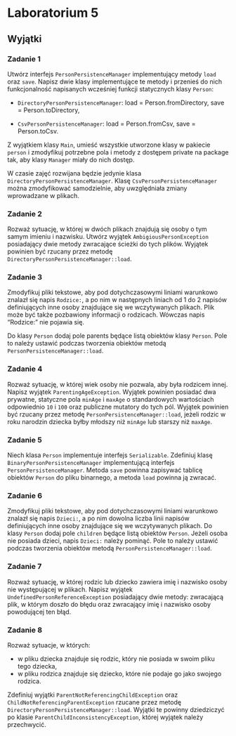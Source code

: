 # Laboratorium 5 

## Wyjątki

### Zadanie 1

Utwórz interfejs ```PersonPersistenceManager``` implementujący metody ```load``` oraz ```save```. Napisz dwie klasy implementujące te metody i przenieś do nich funkcjonalność napisanych wcześniej funkcji statycznych klasy ```Person```:

- ```DirectoryPersonPersistenceManager```: load = Person.fromDirectory, save = Person.toDirectory,

- ```CsvPersonPersistenceManager```: load = Person.fromCsv, save = Person.toCsv.

Z wyjątkiem klasy ```Main```, umieść wszystkie utworzone klasy w pakiecie ```person``` i zmodyfikuj potrzebne pola i metody z dostępem private na package tak, aby klasy ```Manager``` miały do nich dostęp.

W czasie zajęć rozwijana będzie jedynie klasa ```DirectoryPersonPersistenceManager```. Klasę ```CsvPersonPersistenceManager``` można zmodyfikować samodzielnie, aby uwzględniała zmiany wprowadzane w plikach.

### Zadanie 2

Rozważ sytuację, w której w dwóch plikach znajdują się osoby o tym samym imieniu i nazwisku. Utwórz wyjątek ```AmbigiousPersonException``` posiadający dwie metody zwracające ścieżki do tych plików. Wyjątek powinien być rzucany przez metodę ```DirectoryPersonPersistenceManager::load```.

### Zadanie 3

Zmodyfikuj pliki tekstowe, aby pod dotychczasowymi liniami warunkowo znalazł się napis ```Rodzice:```, a po nim w następnych liniach od 1 do 2 napisów definiujących inne osoby znajdujące się we wczytywanych plikach. Plik może być także pozbawiony informacji o rodzicach. Wówczas napis “Rodzice:” nie pojawia się.

Do klasy ```Person``` dodaj pole parents będące listą obiektów klasy ```Person```. Pole to należy ustawić podczas tworzenia obiektów metodą ```PersonPersistenceManager::load```.

### Zadanie 4

Rozważ sytuację, w której wiek osoby nie pozwala, aby była rodzicem innej. Napisz wyjątek ```ParentingAgeException```. Wyjątek powinien posiadać dwa prywatne, statyczne pola ```minAge``` i ```maxAge``` o standardowych wartościach odpowiednio ```10``` i ```100``` oraz publiczne mutatory do tych pól. Wyjątek powinien być rzucany przez metodę ```PersonPersistenceManager::load```, jeżeli rodzic w roku narodzin dziecka byłby młodszy niż ```minAge``` lub starszy niż ```maxAge```.

### Zadanie 5

Niech klasa ```Person``` implementuje interfejs ```Serializable```. Zdefiniuj klasę ```BinaryPersonPersistenceManager``` implementującą interfejs ```PersonPersistenceManager```. Metoda ```save``` powinna zapisywać tablicę obiektów ```Person``` do pliku binarnego, a metoda ```load``` powinna ją zwracać.

### Zadanie 6

Zmodyfikuj pliki tekstowe, aby pod dotychczasowymi liniami warunkowo znalazł się napis ```Dzieci:```, a po nim dowolna liczba linii napisów definiujących inne osoby znajdujące się we wczytywanych plikach. Do klasy ```Person``` dodaj pole ```children``` będące listą obiektów ```Person```. Jeżeli osoba nie posiada dzieci, napis ```Dzieci:``` należy pominąć. Pole to należy ustawić podczas tworzenia obiektów metodą ```PersonPersistenceManager::load```.

### Zadanie 7

Rozważ sytuację, w której rodzic lub dziecko zawiera imię i nazwisko osoby nie występującej w plikach. Napisz wyjątek ```UndefinedPersonReferenceException``` posiadający dwie metody: zwracającą plik, w którym doszło do błędu oraz zwracający imię i nazwisko osoby powodującej ten błąd.

### Zadanie 8

Rozważ sytuacje, w których:

- w pliku dziecka znajduje się rodzic, który nie posiada w swoim pliku tego dziecka,
- w pliku rodzica znajduje się dziecko, które nie podaje go jako swojego rodzica.

Zdefiniuj wyjątki ```ParentNotReferencingChildException``` oraz ```ChildNotReferencingParentException``` rzucane przez metodę ```DirectoryPersonPersistenceManager::load```. Wyjątki te powinny dziedziczyć po klasie ```ParentChildInconsistencyException```, której wyjątek należy przechwycić.

